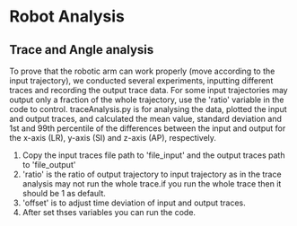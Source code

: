 # Robot Analysis
## Trace and Angle analysis
To prove that the robotic arm can work properly (move according to the input trajectory), we conducted several experiments, inputting different traces and recording the output trace data. For some input trajectories may output only a fraction of the whole trajectory, use the 'ratio' variable in the code to control.
traceAnalysis.py is for analysing the data, plotted the input and output traces, and calculated the mean value, standard deviation and 1st and 99th percentile of the differences between the input and output for the x-axis (LR), y-axis (SI) and z-axis (AP), respectively. 

1. Copy the input traces file path to 'file_input' and the output traces path to 'file_output'
2. 'ratio' is the ratio of output trajectory to input trajectory as in the trace analysis may not run the whole trace.if you run the whole trace then it should be 1 as default.
3. 'offset' is to adjust time deviation of input and output traces.
4. After set thses variables you can run the code.
